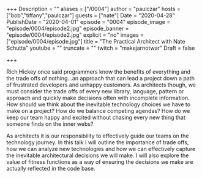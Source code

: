 +++
Description = ""
aliases = ["/0004"]
author = "paulczar"
hosts = ["bob","tiffany","paulczar"]
guests = ["nate"]
Date = "2020-04-28"
PublishDate = "2020-04-01"
episode = "0004"
episode_image = "episode/0004/episode2.jpg"
episode_banner = "episode/0004/episode2.jpg"
explicit = "no"
images = ["episode/0004/episode.jpg"]
title = "The Practical Architect with Nate Schutta"
youtube = ""
truncate = ""
twitch = "makejarnotwar"
Draft = false

+++

Rich Hickey once said programmers know the benefits of everything and the trade offs of nothing…an approach that can lead a project down a path of frustrated developers and unhappy customers. As architects though, we must consider the trade offs of every new library, language, pattern or approach and quickly make decisions often with incomplete information. How should we think about the inevitable technology choices we have to make on a project? How do we balance competing agendas? How do we keep our team happy and excited without chasing every new thing that someone finds on the inner webs?

As architects it is our responsibility to effectively guide our teams on the technology journey. In this talk I will outline the importance of trade offs, how we can analyze new technologies and how we can effectively capture the inevitable architectural decisions we will make. I will also explore the value of fitness functions as a way of ensuring the decisions we make are actually reflected in the code base.
